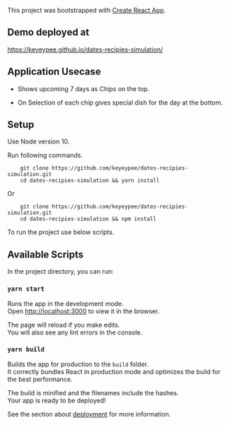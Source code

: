 This project was bootstrapped with [Create React App](https://github.com/facebook/create-react-app).

## Demo deployed at

https://keyeypee.github.io/dates-recipies-simulation/

## Application Usecase

- Shows upcoming 7 days as Chips on the top.

- On Selection of each chip gives special dish for the day at the bottom.

## Setup

Use Node version 10.

Run following commands.

```
    git clone https://github.com/keyeypee/dates-recipies-simulation.git
    cd dates-recipies-simulation && yarn install
```

Or

```
    git clone https://github.com/keyeypee/dates-recipies-simulation.git
    cd dates-recipies-simulation && npm install
```

To run the project use below scripts.

## Available Scripts

In the project directory, you can run:

### `yarn start`

Runs the app in the development mode.<br />
Open [http://localhost:3000](http://localhost:3000) to view it in the browser.

The page will reload if you make edits.<br />
You will also see any lint errors in the console.

### `yarn build`

Builds the app for production to the `build` folder.<br />
It correctly bundles React in production mode and optimizes the build for the best performance.

The build is minified and the filenames include the hashes.<br />
Your app is ready to be deployed!

See the section about [deployment](https://facebook.github.io/create-react-app/docs/deployment) for more information.
